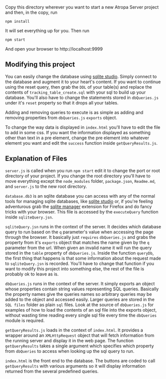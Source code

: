 Copy this directory wherever you want to start a new Atropa Server project and
 then, in the copy, run

```
npm install
```

It will set everything up for you. Then run

```
npm start
```

And open your browser to http://localhost:9999


## Modifying this project

You can easily change the database using [sqlite studio](http://sqlitestudio.pl/).
 Simply connect to the database and augment it to your heart's content. If you
 want to continue using the reset query, then grab the `DDL` of your table(s)
 and replace the contents of `tracking_table_create.sql` with your sql to build
 up your database. You'll also have to change the statements stored in
 `dbQueries.js` under it's `reset` property so that it drops all your tables.

Adding and removing queries to execute is as simple as adding and removing
 properties from `dbQueries.js` `exports` object.

To change the way data is displayed in `index.html` you'll have to edit the file
 to add in some css. If you want the information displayed as something other
 than text in a pre element, change the pre element into whatever element you
 want and edit the `success` function inside `getQueryResults.js`.

## Explanation of Files

`server.js` is called when you run `npm start` edit it to change the port or
 root directory of your project. If you change the root directory you'll have to
 move everything except the `node_modules` folder, `package.json`, `Readme.md`,
 and `server.js` to the new root directory.

`database.db3` is an sqlite database you can access with any of the normal tools
 for managing sqlite databases, like [sqlite studio](http://sqlitestudio.pl/)
 or, if you're feeling adventurous grab the
 [sqlite manager](https://addons.mozilla.org/en-US/firefox/addon/sqlite-manager/)
 extension for Firefox and do fancy tricks with your browser. This file is
 accessed by the `executeQuery` function inside `sqliteQuery.jsn`.

`sqliteQuery.jsn` runs in the context of the server. It decides which database
 query to run based on the `q` parameter's value when accessing the page through the browser. It basically just `requires` `dbQueries.js` and grabs the property
 from it's `exports` object that matches the name given by the `q` parameter
 from the url. When given an invalid name it will run the query stored in the
 `table` property of `dbQueries.js`. Inside the function `queryDb`, the first
 thing that happens is that some information about the request made to
 `sqliteQuery.jsn` is recorded. You'll have to change that function if you want
 to modify this project into something else, the rest of the file is probably ok
 to leave as is.

`dbQueries.js` runs in the context of the server. It simply exports an object
 whose properties contain string values representing SQL queries. Basically the
 property names give the queries names so arbitrary queries may be added to the
 object and accessed easily. Larger queries are stored in the `SQL files`
 folder as plain `sql` files. Look at the source of `dbQueries.js` for examples
 of how to load the contents of an sql file into the exports object, without
 wasting time reading every single sql file every time the `dbQueries` module is
 required.

`getQueryResults.js` loads in the context of `index.html`. It provides a wrapper
 around an `XMLHttpRequest` object that will fetch information from the running
 server and display it in the web page. The function `getQueryResults` takes a
 single argument which specifies which property from `dbQueries` to access when
 looking up the sql query to run.

`index.html` is the front end to the database. The buttons are coded to call
 `getQueryResults` with various arguments so it will display information
 returned from the several predefined queries.
